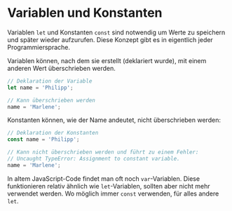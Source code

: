 # Variablen und Konstanten

Variablen `let` und Konstanten `const` sind notwendig um Werte zu speichern und später wieder aufzurufen. Diese Konzept gibt es in eigentlich jeder Programmiersprache.  

Variablen können, nach dem sie erstellt (deklariert wurde), mit einem anderen Wert überschrieben werden.

```javascript
// Deklaration der Variable
let name = 'Philipp';

// Kann überschrieben werden
name = 'Marlene';
```

Konstanten können, wie der Name andeutet, nicht überschrieben werden:

```javascript
// Deklaration der Konstanten
const name = 'Philipp';

// Kann nicht überschrieben werden und führt zu einem Fehler:
// Uncaught TypeError: Assignment to constant variable.
name = 'Marlene';
```

In altem JavaScript-Code findet man oft noch `var`-Variablen. Diese funktionieren relativ ähnlich wie `let`-Variablen, sollten aber nicht mehr verwendet werden. Wo möglich immer `const` verwenden, für alles andere `let`.
